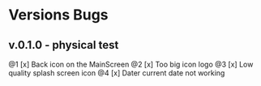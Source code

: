 # Versions Bugs

## v.0.1.0 - physical test

@1 [x] Back icon on the MainScreen
@2 [x] Too big icon logo
@3 [x] Low quality splash screen icon
@4 [x] Dater current date not working
